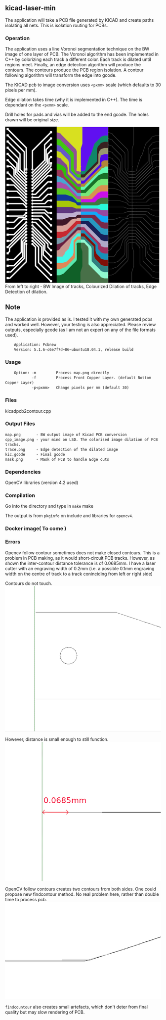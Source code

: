 ## kicad-laser-min

The application will take a PCB file generated by KICAD and create paths isolating all nets.
This is isolation routing for PCBs.

### Operation
The application uses a line Voronoi segmentation technique on the BW image of one layer of PCB. The Voronoi algorithm has been implemented in C++
by colorizing each track a different color. Each track is dilated until regions meet. Finally, an edge detection algorithm will produce the contours.
The contours produce the PCB region isolation. A contour following algorithm will transform the edge into gcode.

The KICAD pcb to image conversion uses `<pxmm>` scale (which defaults to 30 pixels per mm).

Edge dilation takes time (why it is implemented in C++). The time is dependant on the `<pxmm>` scale.

Drill holes for pads and vias will be added to the end gcode. The holes drawn will be original size.

<img src="images/output.png">
From left to right - BW Image of tracks, Colourized Dilation of tracks, Edge Detection of dilation.

## Note
The application is provided as is. I tested it with my own generated pcbs and worked well. However, your testing is also appreciated.
Please review outputs, especially gcode (as I am not an expert on any of the file formats used).

```KICAD Version used :
    Application: Pcbnew
    Version: 5.1.6-c6e7f7d~86~ubuntu18.04.1, release build
```

### Usage

```Usage:
    Option: -m         Process map.png directly
            -f         Process Front Copper Layer. (default Bottom Copper Layer)
            -p<pxmm>   Change pixels per mm (default 30)
```

### Files
kicadpcb2contour.cpp

### Output Files
    map.png       - BW output image of Kicad PCB conversion
    cpp_image.png - your mind on LSD. The colorised image dilation of PCB tracks.
    trace.png     - Edge detection of the dilated image
    kic.gcode     - Final gcode
    mask.png      - Mask of PCB to handle Edge cuts



### Dependencies
OpenCV libraries (version 4.2 used)

### Compilation
Go into the directory and type in ```make```
make

The output is from ```pkginfo``` on include and libraries for ```opencv4```.

### Docker image( To come )

### Errors

Opencv follow contour sometimes does not make closed contours. This is a problem in PCB making, as it would short-circuit PCB tracks.
However, as shown the inter-contour distance tolerance is of 0.0685mm. I have a laser cutter with an engraving width of 0.2mm (i.e. a
possible 0.1mm engraving width on the centre of track to a track coninciding from left or right side)

Contours do not touch.
<img src="images/error-1.png">

However, distance is small enough to still function.
<img src="images/error-2.png">

OpenCV follow contours creates two contours from both sides.
One could propose new findcontour method. No real problem here, rather than double time to process pcb.
<img src="images/error-3.png">

```findcountour``` also creates small artefacts, which don't deter from final quality but may slow rendering of PCB.
